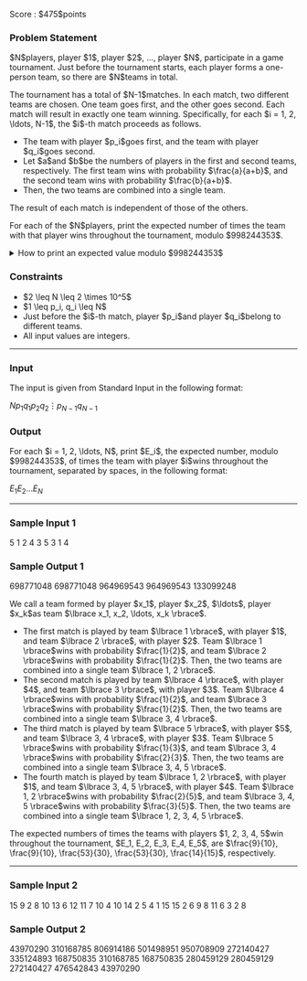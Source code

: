 
<div>

<span>

<span>

<p>
Score : $475$points
</p>

<div>

<section>

### **Problem Statement**

<p>
$N$players, player $1$, player $2$, ..., player $N$, participate in a game tournament. Just before the tournament starts, each player forms a one-person team, so there are $N$teams in total.
</p>

<p>
The tournament has a total of $N-1$matches. In each match, two different teams are chosen. One team goes first, and the other goes second. Each match will result in exactly one team winning. Specifically, for each $i = 1, 2, \ldots, N-1$, the $i$-th match proceeds as follows.
</p>

<ul>

<li>
The team with player $p_i$goes first, and the team with player $q_i$goes second.
</li>

<li>
Let $a$and $b$be the numbers of players in the first and second teams, respectively. The first team wins with probability $\frac{a}{a+b}$, and the second team wins with probability $\frac{b}{a+b}$.
</li>

<li>
Then, the two teams are combined into a single team.
</li>

</ul>

<p>
The result of each match is independent of those of the others.
</p>

<p>
For each of the $N$players, print the expected number of times the team with that player wins throughout the tournament, modulo $998244353$.
</p>

<details>

<summary>
How to print an expected value modulo $998244353$
</summary>

<p>
It can be proved that the sought expected value is always rational. Also, the constraints of this problem guarantee that if the sought expected value is expressed as an irreducible fraction $\frac{y}{x}$, then $x$is not divisible by $998244353$.
</p>

<p>
Now, there is a unique integer $z$between $0$and $998244352$, inclusive, such that $xz \equiv y \pmod{998244353}$. Report this $z$.
</p>

</details>

</section>

</div>

<div>

<section>

### **Constraints**

<ul>

<li>
$2 \leq N \leq 2 \times 10^5$
</li>

<li>
$1 \leq p_i, q_i \leq N$
</li>

<li>
Just before the $i$-th match, player $p_i$and player $q_i$belong to different teams.
</li>

<li>
All input values are integers.
</li>

</ul>

</section>

</div>

---

<div>

<div>

<section>

### **Input**

<p>
The input is given from Standard Input in the following format:
</p>

<div>

$N$$p_1$$q_1$$p_2$$q_2$$\vdots$$p_{N-1}$$q_{N-1}$
</div>

</section>

</div>

<div>

<section>

### **Output**

<p>
For each $i = 1, 2, \ldots, N$, print $E_i$, the expected number, modulo $998244353$, of times the team with player $i$wins throughout the tournament, separated by spaces, in the following format:
</p>

<div>

$E_1$$E_2$$\ldots$$E_N$
</div>

</section>

</div>

</div>

---

<div>

<section>

### **Sample Input 1**

<div>

5
1 2
4 3
5 3
1 4

</div>

</section>

</div>

<div>

<section>

### **Sample Output 1**

<div>

698771048 698771048 964969543 964969543 133099248

</div>

<p>
We call a team formed by player $x_1$, player $x_2$, $\ldots$, player $x_k$as team $\lbrace x_1, x_2, \ldots, x_k \rbrace$.
</p>

<ul>

<li>
The first match is played by team $\lbrace 1 \rbrace$, with player $1$, and team $\lbrace 2 \rbrace$, with player $2$. Team $\lbrace 1 \rbrace$wins with probability $\frac{1}{2}$, and team $\lbrace 2 \rbrace$wins with probability $\frac{1}{2}$. Then, the two teams are combined into a single team $\lbrace 1, 2 \rbrace$.
</li>

<li>
The second match is played by team $\lbrace 4 \rbrace$, with player $4$, and team $\lbrace 3 \rbrace$, with player $3$. Team $\lbrace 4 \rbrace$wins with probability $\frac{1}{2}$, and team $\lbrace 3 \rbrace$wins with probability $\frac{1}{2}$. Then, the two teams are combined into a single team $\lbrace 3, 4 \rbrace$.
</li>

<li>
The third match is played by team $\lbrace 5 \rbrace$, with player $5$, and team $\lbrace 3, 4 \rbrace$, with player $3$. Team $\lbrace 5 \rbrace$wins with probability $\frac{1}{3}$, and team $\lbrace 3, 4 \rbrace$wins with probability $\frac{2}{3}$. Then, the two teams are combined into a single team $\lbrace 3, 4, 5 \rbrace$.
</li>

<li>
The fourth match is played by team $\lbrace 1, 2 \rbrace$, with player $1$, and team $\lbrace 3, 4, 5 \rbrace$, with player $4$. Team $\lbrace 1, 2 \rbrace$wins with probability $\frac{2}{5}$, and team $\lbrace 3, 4, 5 \rbrace$wins with probability $\frac{3}{5}$. Then, the two teams are combined into a single team $\lbrace 1, 2, 3, 4, 5 \rbrace$.
</li>

</ul>

<p>
The expected numbers of times the teams with players $1, 2, 3, 4, 5$win throughout the tournament, $E_1, E_2, E_3, E_4, E_5$, are $\frac{9}{10}, \frac{9}{10}, \frac{53}{30}, \frac{53}{30}, \frac{14}{15}$, respectively.
</p>

</section>

</div>

---

<div>

<section>

### **Sample Input 2**

<div>

15
9 2
8 10
13 6
12 11
7 10
4 10
14 2
5 4
1 15
15 2
6 9
8 11
6 3
2 8

</div>

</section>

</div>

<div>

<section>

### **Sample Output 2**

<div>

43970290 310168785 806914186 501498951 950708909 272140427 335124893 168750835 310168785 168750835 280459129 280459129 272140427 476542843 43970290

</div>

</section>

</div>

</span>

</span>

</div>
